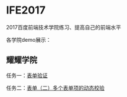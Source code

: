 # IFE2017

2017百度前端技术学院练习、提高自己的前端水平

各学院demo展示：
## 耀耀学院
任务一：[表单验证](http://htmlpreview.github.io/?https://github.com/jacobbchan/IFE2017/blob/master/yaoyao%20college/task01.html)

任务二：[表单（二）多个表单项的动态校验](http://htmlpreview.github.io/?https://github.com/jacobbchan/IFE2017/blob/master/yaoyao%20college/task02.html)